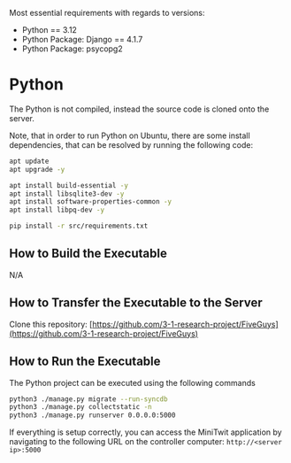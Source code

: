 Most essential requirements with regards to versions:

- Python == 3.12
- Python Package: Django  == 4.1.7
- Python Package: psycopg2


# Python
The Python is not compiled, instead the source code is cloned onto the server.

Note, that in order to run Python on Ubuntu, there are some install dependencies, that can be resolved by running the following code:

```bash
apt update
apt upgrade -y

apt install build-essential -y
apt install libsqlite3-dev -y
apt install software-properties-common -y
apt install libpq-dev -y

pip install -r src/requirements.txt
```

## How to Build the Executable
N/A

## How to Transfer the Executable to the Server
Clone this repository: [https://github.com/3-1-research-project/FiveGuys](https://github.com/3-1-research-project/FiveGuys)

## How to Run the Executable
The Python project can be executed using the following commands

```bash
python3 ./manage.py migrate --run-syncdb
python3 ./manage.py collectstatic -n
python3 ./manage.py runserver 0.0.0.0:5000
```

If everything is setup correctly, you can access the MiniTwit application by navigating to the following URL on the controller computer: `http://<server ip>:5000`
